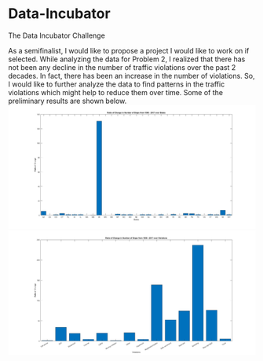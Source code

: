 # Data-Incubator
The Data Incubator Challenge

As a semifinalist, I would like to propose a project I would like to work on if selected. While analyzing the data for Problem 2, I realized that there has not been any decline in the number of traffic violations over the past 2 decades. In fact, there has been an increase in the number of violations. So, I would like to further analyze the data to find patterns in the traffic violations which might help to reduce them over time. Some of the preliminary results are shown below.
![alt text](https://github.com/Ghost1995/Data-Incubator/blob/master/output/output_1.jpg)
![alt text](https://github.com/Ghost1995/Data-Incubator/blob/master/output/output_2.jpg)
